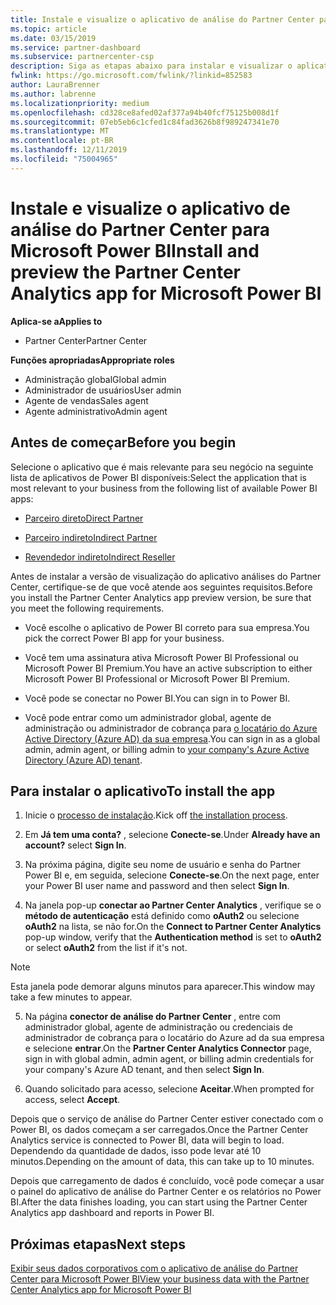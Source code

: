 ```yaml
---
title: Instale e visualize o aplicativo de análise do Partner Center para Microsoft Power BI | Partner Center
ms.topic: article
ms.date: 03/15/2019
ms.service: partner-dashboard
ms.subservice: partnercenter-csp
description: Siga as etapas abaixo para instalar e visualizar o aplicativo de análise do Partner Center para Power BI (para parceiros diretos no CSP).
fwlink: https://go.microsoft.com/fwlink/?linkid=852583
author: LauraBrenner
ms.author: labrenne
ms.localizationpriority: medium
ms.openlocfilehash: cd328ce8afed02af377a94b40fcf75125b008d1f
ms.sourcegitcommit: 07eb5eb6c1cfed1c84fad3626b8f989247341e70
ms.translationtype: MT
ms.contentlocale: pt-BR
ms.lasthandoff: 12/11/2019
ms.locfileid: "75004965"
---
```

# <a name="install-and-preview-the-partner-center-analytics-app-for-microsoft-power-bi"></a><span data-ttu-id="0c849-103">Instale e visualize o aplicativo de análise do Partner Center para Microsoft Power BI</span><span class="sxs-lookup"><span data-stu-id="0c849-103">Install and preview the Partner Center Analytics app for Microsoft Power BI</span></span>

<span data-ttu-id="0c849-104">**Aplica-se a**</span><span class="sxs-lookup"><span data-stu-id="0c849-104">**Applies to**</span></span>

- <span data-ttu-id="0c849-105">Partner Center</span><span class="sxs-lookup"><span data-stu-id="0c849-105">Partner Center</span></span>

<span data-ttu-id="0c849-106">**Funções apropriadas**</span><span class="sxs-lookup"><span data-stu-id="0c849-106">**Appropriate roles**</span></span>
-   <span data-ttu-id="0c849-107">Administração global</span><span class="sxs-lookup"><span data-stu-id="0c849-107">Global admin</span></span>
-   <span data-ttu-id="0c849-108">Administrador de usuários</span><span class="sxs-lookup"><span data-stu-id="0c849-108">User admin</span></span>
-   <span data-ttu-id="0c849-109">Agente de vendas</span><span class="sxs-lookup"><span data-stu-id="0c849-109">Sales agent</span></span>
-   <span data-ttu-id="0c849-110">Agente administrativo</span><span class="sxs-lookup"><span data-stu-id="0c849-110">Admin agent</span></span>

## <a name="before-you-begin"></a><span data-ttu-id="0c849-111">Antes de começar</span><span class="sxs-lookup"><span data-stu-id="0c849-111">Before you begin</span></span>

<span data-ttu-id="0c849-112">Selecione o aplicativo que é mais relevante para seu negócio na seguinte lista de aplicativos de Power BI disponíveis:</span><span class="sxs-lookup"><span data-stu-id="0c849-112">Select the application that is most relevant to your business from the following list of available Power BI apps:</span></span>
- [<span data-ttu-id="0c849-113">Parceiro direto</span><span class="sxs-lookup"><span data-stu-id="0c849-113">Direct Partner</span></span>](https://app.powerbi.com/groups/me/getdata/services/direct-providers-partner-analytics)

- [<span data-ttu-id="0c849-114">Parceiro indireto</span><span class="sxs-lookup"><span data-stu-id="0c849-114">Indirect Partner</span></span>](https://app.powerbi.com/groups/me/getdata/services/indirect-providers-partner-analytics)

- [<span data-ttu-id="0c849-115">Revendedor indireto</span><span class="sxs-lookup"><span data-stu-id="0c849-115">Indirect Reseller</span></span>](https://app.powerbi.com/groups/me/getdata/services/indirect-seller-partner-analytics)

<span data-ttu-id="0c849-116">Antes de instalar a versão de visualização do aplicativo análises do Partner Center, certifique-se de que você atende aos seguintes requisitos.</span><span class="sxs-lookup"><span data-stu-id="0c849-116">Before you install the Partner Center Analytics app preview version, be sure that you meet the following requirements.</span></span>

- <span data-ttu-id="0c849-117">Você escolhe o aplicativo de Power BI correto para sua empresa.</span><span class="sxs-lookup"><span data-stu-id="0c849-117">You pick the correct Power BI app for your business.</span></span>

- <span data-ttu-id="0c849-118">Você tem uma assinatura ativa Microsoft Power BI Professional ou Microsoft Power BI Premium.</span><span class="sxs-lookup"><span data-stu-id="0c849-118">You have an active subscription to either Microsoft Power BI Professional or Microsoft Power BI Premium.</span></span>

- <span data-ttu-id="0c849-119">Você pode se conectar no Power BI.</span><span class="sxs-lookup"><span data-stu-id="0c849-119">You can sign in to Power BI.</span></span>

- <span data-ttu-id="0c849-120">Você pode entrar como um administrador global, agente de administração ou administrador de cobrança para [o locatário do Azure Active Directory (Azure AD) da sua empresa](azure-active-directory-tenants-and-partner-center.md).</span><span class="sxs-lookup"><span data-stu-id="0c849-120">You can sign in as a global admin, admin agent, or billing admin to [your company's Azure Active Directory (Azure AD) tenant](azure-active-directory-tenants-and-partner-center.md).</span></span>

## <a name="to-install-the-app"></a><span data-ttu-id="0c849-121">Para instalar o aplicativo</span><span class="sxs-lookup"><span data-stu-id="0c849-121">To install the app</span></span>

1. <span data-ttu-id="0c849-122">Inicie o [processo de instalação](https://app.powerbi.com/getdata/services/partneranalytics?cpcode=PartnerCenterAnalytics&getDataForceConnect=true&alwaysPromptForContentProviderCreds=true).</span><span class="sxs-lookup"><span data-stu-id="0c849-122">Kick off [the installation process](https://app.powerbi.com/getdata/services/partneranalytics?cpcode=PartnerCenterAnalytics&getDataForceConnect=true&alwaysPromptForContentProviderCreds=true).</span></span>

2. <span data-ttu-id="0c849-123">Em **Já tem uma conta?** , selecione **Conecte-se**.</span><span class="sxs-lookup"><span data-stu-id="0c849-123">Under **Already have an account?** select **Sign In**.</span></span> 

3. <span data-ttu-id="0c849-124">Na próxima página, digite seu nome de usuário e senha do Partner Power BI e, em seguida, selecione **Conecte-se**.</span><span class="sxs-lookup"><span data-stu-id="0c849-124">On the next page, enter your Power BI user name and password and then select **Sign In**.</span></span> 

4. <span data-ttu-id="0c849-125">Na janela pop-up **conectar ao Partner Center Analytics** , verifique se o **método de autenticação** está definido como **oAuth2** ou selecione **oAuth2** na lista, se não for.</span><span class="sxs-lookup"><span data-stu-id="0c849-125">On the **Connect to Partner Center Analytics** pop-up window, verify that the **Authentication method** is set to **oAuth2** or select **oAuth2** from the list if it's not.</span></span> 

> [!NOTE]  
>  <span data-ttu-id="0c849-126">Esta janela pode demorar alguns minutos para aparecer.</span><span class="sxs-lookup"><span data-stu-id="0c849-126">This window may take a few minutes to appear.</span></span>

5. <span data-ttu-id="0c849-127">Na página **conector de análise do Partner Center** , entre com administrador global, agente de administração ou credenciais de administrador de cobrança para o locatário do Azure ad da sua empresa e selecione **entrar**.</span><span class="sxs-lookup"><span data-stu-id="0c849-127">On the **Partner Center Analytics Connector** page, sign in with global admin, admin agent, or billing admin credentials for your company's Azure AD tenant, and then select **Sign In**.</span></span>
 
6. <span data-ttu-id="0c849-128">Quando solicitado para acesso, selecione **Aceitar**.</span><span class="sxs-lookup"><span data-stu-id="0c849-128">When prompted for access, select **Accept**.</span></span> 

<span data-ttu-id="0c849-129">Depois que o serviço de análise do Partner Center estiver conectado com o Power BI, os dados começam a ser carregados.</span><span class="sxs-lookup"><span data-stu-id="0c849-129">Once the Partner Center Analytics service is connected to Power BI, data will begin to load.</span></span> <span data-ttu-id="0c849-130">Dependendo da quantidade de dados, isso pode levar até 10 minutos.</span><span class="sxs-lookup"><span data-stu-id="0c849-130">Depending on the amount of data, this can take up to 10 minutes.</span></span> 

<span data-ttu-id="0c849-131">Depois que carregamento de dados é concluído, você pode começar a usar o painel do aplicativo de análise do Partner Center e os relatórios no Power BI.</span><span class="sxs-lookup"><span data-stu-id="0c849-131">After the data finishes loading, you can start using the Partner Center Analytics app dashboard and reports in Power BI.</span></span>

## <a name="next-steps"></a><span data-ttu-id="0c849-132">Próximas etapas</span><span class="sxs-lookup"><span data-stu-id="0c849-132">Next steps</span></span>

[<span data-ttu-id="0c849-133">Exibir seus dados corporativos com o aplicativo de análise do Partner Center para Microsoft Power BI</span><span class="sxs-lookup"><span data-stu-id="0c849-133">View your business data with the Partner Center Analytics app for Microsoft Power BI</span></span>](power-bi-app-for-direct-partners-use.md)
